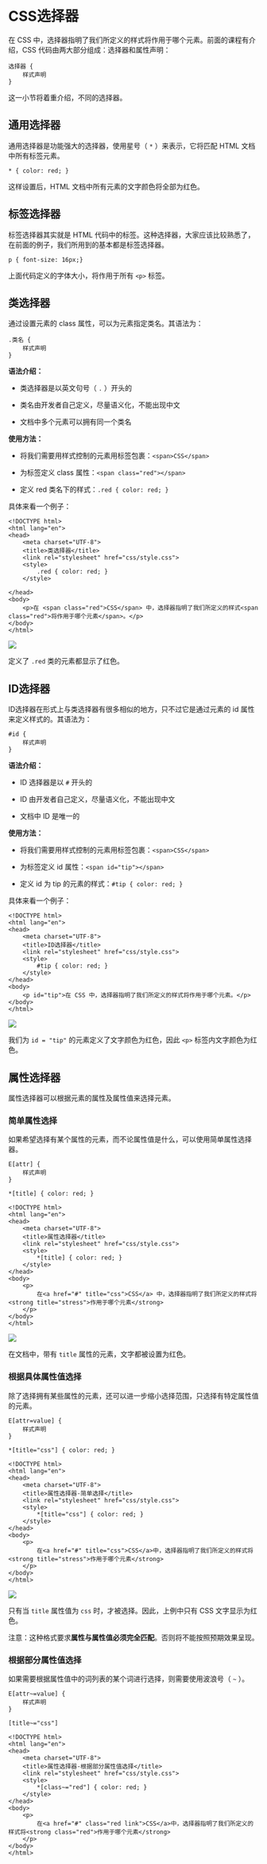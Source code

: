 # CSS选择器

在 CSS 中，选择器指明了我们所定义的样式将作用于哪个元素。前面的课程有介绍，CSS 代码由两大部分组成：选择器和属性声明：

```
选择器 {
    样式声明
}
```

这一小节将着重介绍，不同的选择器。

## 通用选择器

通用选择器是功能强大的选择器，使用星号（ `*` ）来表示，它将匹配 HTML 文档中所有标签元素。

```
* { color: red; }
```

这样设置后，HTML 文档中所有元素的文字颜色将全部为红色。

## 标签选择器

标签选择器其实就是 HTML 代码中的标签。这种选择器，大家应该比较熟悉了，在前面的例子，我们所用到的基本都是标签选择器。

```
p { font-size: 16px;}
```

上面代码定义的字体大小，将作用于所有 `<p>` 标签。

## 类选择器

通过设置元素的 class 属性，可以为元素指定类名。其语法为：

```
.类名 {
    样式声明
}
```

**语法介绍：**

* 类选择器是以英文句号（ `.` ）开头的

* 类名由开发者自己定义，尽量语义化，不能出现中文

* 文档中多个元素可以拥有同一个类名


**使用方法：**

* 将我们需要用样式控制的元素用标签包裹：`<span>CSS</span>`

* 为标签定义 class 属性：`<span class="red"></span>`

* 定义 red 类名下的样式：`.red { color: red; }`


具体来看一个例子：

```
<!DOCTYPE html>
<html lang="en">
<head>
    <meta charset="UTF-8">
    <title>类选择器</title>
    <link rel="stylesheet" href="css/style.css">
    <style>
        .red { color: red; }
    </style>

</head>
<body>
    <p>在 <span class="red">CSS</span> 中，选择器指明了我们所定义的样式<span class="red">将作用于哪个元素</span>。</p>
</body>
</html>
```

![](/assets/css-selector-class.png)

定义了 `.red` 类的元素都显示了红色。

## ID选择器

ID选择器在形式上与类选择器有很多相似的地方，只不过它是通过元素的 id 属性来定义样式的。其语法为：

```
#id {
    样式声明
}
```

**语法介绍：**

* ID 选择器是以 `#` 开头的

* ID 由开发者自己定义，尽量语义化，不能出现中文

* 文档中 ID 是唯一的


**使用方法：**

* 将我们需要用样式控制的元素用标签包裹：`<span>CSS</span>`

* 为标签定义 id 属性：`<span id="tip"></span>`

* 定义 id 为 tip 的元素的样式：`#tip { color: red; }`


具体来看一个例子：

```
<!DOCTYPE html>
<html lang="en">
<head>
    <meta charset="UTF-8">
    <title>ID选择器</title>
    <link rel="stylesheet" href="css/style.css">
    <style>
        #tip { color: red; }
    </style>
</head>
<body>
    <p id="tip">在 CSS 中，选择器指明了我们所定义的样式将作用于哪个元素。</p>
</body>
</html>
```

![](/assets/css-selector-id.png)

我们为 `id = "tip"` 的元素定义了文字颜色为红色，因此 `<p>` 标签内文字颜色为红色。

## 属性选择器

属性选择器可以根据元素的属性及属性值来选择元素。

### 简单属性选择

如果希望选择有某个属性的元素，而不论属性值是什么，可以使用简单属性选择器。

```
E[attr] {
    样式声明
}
```

```
*[title] { color: red; }
```

```
<!DOCTYPE html>
<html lang="en">
<head>
    <meta charset="UTF-8">
    <title>属性选择器</title>
    <link rel="stylesheet" href="css/style.css">
    <style>
        *[title] { color: red; }
    </style>
</head>
<body>
    <p>
        在<a href="#" title="css">CSS</a> 中，选择器指明了我们所定义的样式将<strong title="stress">作用于哪个元素</strong>
    </p>
</body>
</html>
```

![](/assets/css-selector-attr.png)

在文档中，带有 `title` 属性的元素，文字都被设置为红色。

### 根据具体属性值选择

除了选择拥有某些属性的元素，还可以进一步缩小选择范围，只选择有特定属性值的元素。

```
E[attr=value] {
    样式声明
}
```

```
*[title="css"] { color: red; }
```

```
<!DOCTYPE html>
<html lang="en">
<head>
    <meta charset="UTF-8">
    <title>属性选择器-简单选择</title>
    <link rel="stylesheet" href="css/style.css">
    <style>
        *[title="css"] { color: red; }
    </style>
</head>
<body>
    <p>
        在<a href="#" title="css">CSS</a>中，选择器指明了我们所定义的样式将<strong title="stress">作用于哪个元素</strong>
    </p>
</body>
</html>
```

![](/assets/css-selector-attr2.png)

只有当 `title` 属性值为 `css` 时，才被选择。因此，上例中只有 CSS 文字显示为红色。

注意：这种格式要求**属性与属性值必须完全匹配**。否则将不能按照预期效果呈现。

### 根据部分属性值选择

如果需要根据属性值中的词列表的某个词进行选择，则需要使用波浪号（ `~` ）。

```
E[attr~=value] {
    样式声明
}
```

```
[title~="css"]
```

```
<!DOCTYPE html>
<html lang="en">
<head>
    <meta charset="UTF-8">
    <title>属性选择器-根据部分属性值选择</title>
    <link rel="stylesheet" href="css/style.css">
    <style>
        *[class~="red"] { color: red; }
    </style>
</head>
<body>
    <p>
        在<a href="#" class="red link">CSS</a>中，选择器指明了我们所定义的样式将<strong class="red">作用于哪个元素</strong>
    </p>
</body>
</html>
```

